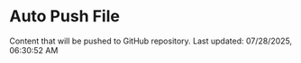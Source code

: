 # Auto Push File

Content that will be pushed to GitHub repository.
Last updated: 07/28/2025, 06:30:52 AM